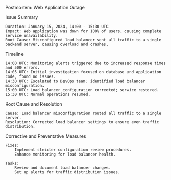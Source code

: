 Postmortem: Web Application Outage

Issue Summary

    Duration: January 15, 2024, 14:00 - 15:30 UTC
    Impact: Web application was down for 100% of users, causing complete service unavailability.
    Root Cause: Misconfigured load balancer sent all traffic to a single backend server, causing overload and crashes.

Timeline

    14:00 UTC: Monitoring alerts triggered due to increased response times and 500 errors.
    14:05 UTC: Initial investigation focused on database and application code, found no issues.
    14:30 UTC: Escalated to DevOps team; identified load balancer misconfiguration.
    15:00 UTC: Load balancer configuration corrected; service restored.
    15:30 UTC: Normal operations resumed.

Root Cause and Resolution

    Cause: Load balancer misconfiguration routed all traffic to a single server.
    Resolution: Corrected load balancer settings to ensure even traffic distribution.

Corrective and Preventative Measures

    Fixes:
        Implement stricter configuration review procedures.
        Enhance monitoring for load balancer health.

    Tasks:
        Review and document load balancer changes.
        Set up alerts for traffic distribution issues.

